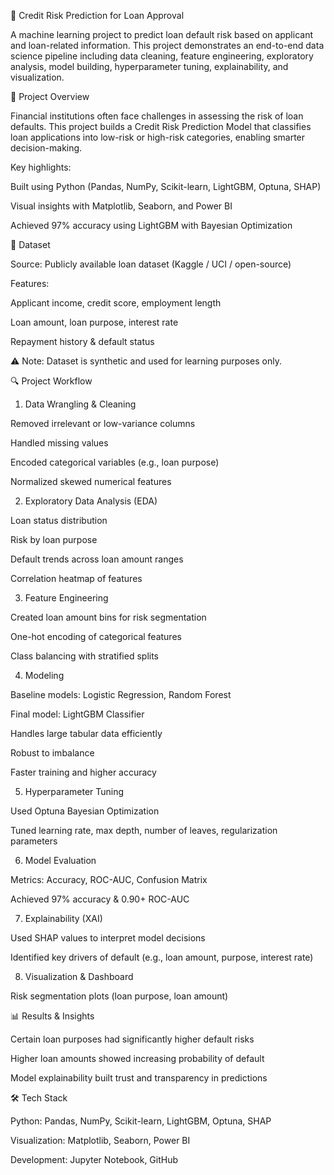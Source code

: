 📌 Credit Risk Prediction for Loan Approval

A machine learning project to predict loan default risk based on applicant and loan-related information.
This project demonstrates an end-to-end data science pipeline including data cleaning, feature engineering, exploratory analysis, model building, hyperparameter tuning, explainability, and visualization.

🚀 Project Overview

Financial institutions often face challenges in assessing the risk of loan defaults.
This project builds a Credit Risk Prediction Model that classifies loan applications into low-risk or high-risk categories, enabling smarter decision-making.

Key highlights:

Built using Python (Pandas, NumPy, Scikit-learn, LightGBM, Optuna, SHAP)

Visual insights with Matplotlib, Seaborn, and Power BI

Achieved 97% accuracy using LightGBM with Bayesian Optimization

📂 Dataset

Source: Publicly available loan dataset (Kaggle / UCI / open-source)

Features:

Applicant income, credit score, employment length

Loan amount, loan purpose, interest rate

Repayment history & default status

⚠️ Note: Dataset is synthetic and used for learning purposes only.

🔍 Project Workflow
1. Data Wrangling & Cleaning

Removed irrelevant or low-variance columns

Handled missing values

Encoded categorical variables (e.g., loan purpose)

Normalized skewed numerical features

2. Exploratory Data Analysis (EDA)

Loan status distribution

Risk by loan purpose

Default trends across loan amount ranges

Correlation heatmap of features

3. Feature Engineering

Created loan amount bins for risk segmentation

One-hot encoding of categorical features

Class balancing with stratified splits

4. Modeling

Baseline models: Logistic Regression, Random Forest

Final model: LightGBM Classifier

Handles large tabular data efficiently

Robust to imbalance

Faster training and higher accuracy

5. Hyperparameter Tuning

Used Optuna Bayesian Optimization

Tuned learning rate, max depth, number of leaves, regularization parameters

6. Model Evaluation

Metrics: Accuracy, ROC-AUC, Confusion Matrix

Achieved 97% accuracy & 0.90+ ROC-AUC

7. Explainability (XAI)

Used SHAP values to interpret model decisions

Identified key drivers of default (e.g., loan amount, purpose, interest rate)

8. Visualization & Dashboard

Risk segmentation plots (loan purpose, loan amount)

📊 Results & Insights

Certain loan purposes had significantly higher default risks

Higher loan amounts showed increasing probability of default

Model explainability built trust and transparency in predictions

🛠️ Tech Stack

Python: Pandas, NumPy, Scikit-learn, LightGBM, Optuna, SHAP

Visualization: Matplotlib, Seaborn, Power BI

Development: Jupyter Notebook, GitHub
